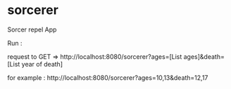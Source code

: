 # sorcerer
 Sorcer repel App

Run : 

request to 
GET => http://localhost:8080/sorcerer?ages=[List ages]&death=[List year of death]

for example :
http://localhost:8080/sorcerer?ages=10,13&death=12,17